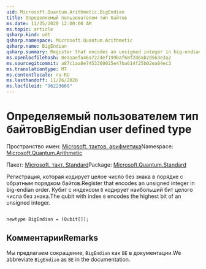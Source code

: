 ```yaml
---
uid: Microsoft.Quantum.Arithmetic.BigEndian
title: Определяемый пользователем тип байтов
ms.date: 11/25/2020 12:00:00 AM
ms.topic: article
qsharp.kind: udt
qsharp.namespace: Microsoft.Quantum.Arithmetic
qsharp.name: BigEndian
qsharp.summary: Register that encodes an unsigned integer in big-endian order. The qubit with index `0` encodes the highest bit of an unsigned integer.
ms.openlocfilehash: 8ea1aefa46a7224ef199baf68f2d6ab2d563e3a2
ms.sourcegitcommit: a87c1aa8e7453360025e47ba614f25b02ea84ec3
ms.translationtype: MT
ms.contentlocale: ru-RU
ms.lasthandoff: 11/26/2020
ms.locfileid: "96223669"
---
```

# <a name="bigendian-user-defined-type"></a><span data-ttu-id="3fccf-102">Определяемый пользователем тип байтов</span><span class="sxs-lookup"><span data-stu-id="3fccf-102">BigEndian user defined type</span></span>

<span data-ttu-id="3fccf-103">Пространство имен: [Microsoft. тактов. арифметика](xref:Microsoft.Quantum.Arithmetic)</span><span class="sxs-lookup"><span data-stu-id="3fccf-103">Namespace: [Microsoft.Quantum.Arithmetic](xref:Microsoft.Quantum.Arithmetic)</span></span>

<span data-ttu-id="3fccf-104">Пакет: [Microsoft. такт. Standard](https://nuget.org/packages/Microsoft.Quantum.Standard)</span><span class="sxs-lookup"><span data-stu-id="3fccf-104">Package: [Microsoft.Quantum.Standard](https://nuget.org/packages/Microsoft.Quantum.Standard)</span></span>


<span data-ttu-id="3fccf-105">Регистрация, которая кодирует целое число без знака в порядке с обратным порядком байтов.</span><span class="sxs-lookup"><span data-stu-id="3fccf-105">Register that encodes an unsigned integer in big-endian order.</span></span> <span data-ttu-id="3fccf-106">Кубит с индексом `0` кодирует наибольший бит целого числа без знака.</span><span class="sxs-lookup"><span data-stu-id="3fccf-106">The qubit with index `0` encodes the highest bit of an unsigned integer.</span></span>

```qsharp

newtype BigEndian = (Qubit[]);
```



## <a name="remarks"></a><span data-ttu-id="3fccf-107">Комментарии</span><span class="sxs-lookup"><span data-stu-id="3fccf-107">Remarks</span></span>

<span data-ttu-id="3fccf-108">Мы предлагаем сокращение, `BigEndian` как `BE` в документации.</span><span class="sxs-lookup"><span data-stu-id="3fccf-108">We abbreviate `BigEndian` as `BE` in the documentation.</span></span>